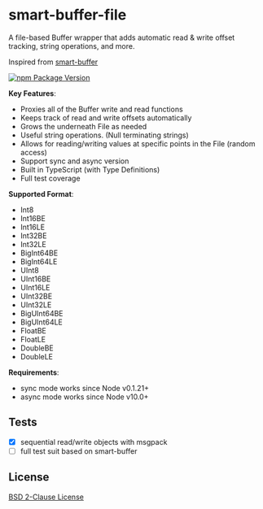 # smart-buffer-file

A file-based Buffer wrapper that adds automatic read & write offset tracking, string operations, and more.

Inspired from [smart-buffer](https://github.com/JoshGlazebrook/smart-buffer)

[![npm Package Version](https://img.shields.io/npm/v/smart-buffer-file.svg?maxAge=2592000)](https://www.npmjs.com/package/smart-buffer-file)

**Key Features**:
* Proxies all of the Buffer write and read functions
* Keeps track of read and write offsets automatically
* Grows the underneath File as needed
* Useful string operations. (Null terminating strings)
* Allows for reading/writing values at specific points in the File (random access)
* Support sync and async version
* Built in TypeScript (with Type Definitions)
* Full test coverage

**Supported Format**:
- Int8
- Int16BE
- Int16LE
- Int32BE
- Int32LE
- BigInt64BE
- BigInt64LE
- UInt8
- UInt16BE
- UInt16LE
- UInt32BE
- UInt32LE
- BigUInt64BE
- BigUInt64LE
- FloatBE
- FloatLE
- DoubleBE
- DoubleLE

**Requirements**:
* sync mode works since Node v0.1.21+
* async mode works since Node v10.0+

## Tests
- [x] sequential read/write objects with msgpack
- [ ] full test suit based on smart-buffer

## License
[BSD 2-Clause License](./LICENSE)
